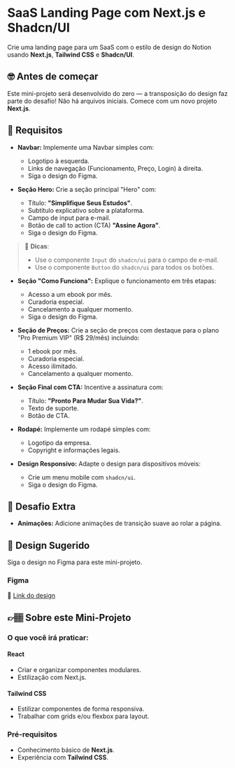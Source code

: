 # SaaS Landing Page com Next.js e Shadcn/UI

Crie uma landing page para um SaaS com o estilo de design do Notion usando **Next.js**, **Tailwind CSS** e **Shadcn/UI**.

## 🤓 Antes de começar

Este mini-projeto será desenvolvido do zero — a transposição do design faz parte do desafio! Não há arquivos iniciais. Comece com um novo projeto **Next.js**.

## 🔨 Requisitos

- **Navbar:** Implemente uma Navbar simples com:

  - Logotipo à esquerda.
  - Links de navegação (Funcionamento, Preço, Login) à direita.
  - Siga o design do Figma.

- **Seção Hero:** Crie a seção principal "Hero" com:
  - Título: **"Simplifique Seus Estudos"**.
  - Subtítulo explicativo sobre a plataforma.
  - Campo de input para e-mail.
  - Botão de call to action (CTA) **"Assine Agora"**.
  - Siga o design do Figma.

> 👀 **Dicas**:
>
> - Use o componente `Input` do `shadcn/ui` para o campo de e-mail.
> - Use o componente `Button` do `shadcn/ui` para todos os botões.

- **Seção "Como Funciona":** Explique o funcionamento em três etapas:

  - Acesso a um ebook por mês.
  - Curadoria especial.
  - Cancelamento a qualquer momento.
  - Siga o design do Figma.

- **Seção de Preços:** Crie a seção de preços com destaque para o plano "Pro Premium VIP" (R$ 29/mês) incluindo:

  - 1 ebook por mês.
  - Curadoria especial.
  - Acesso ilimitado.
  - Cancelamento a qualquer momento.

- **Seção Final com CTA:** Incentive a assinatura com:

  - Título: **"Pronto Para Mudar Sua Vida?"**.
  - Texto de suporte.
  - Botão de CTA.

- **Rodapé:** Implemente um rodapé simples com:

  - Logotipo da empresa.
  - Copyright e informações legais.

- **Design Responsivo:** Adapte o design para dispositivos móveis:
  - Crie um menu mobile com `shadcn/ui`.
  - Siga o design do Figma.

## 🔨 Desafio Extra

- **Animações:** Adicione animações de transição suave ao rolar a página.

## 🎨 Design Sugerido

Siga o design no Figma para este mini-projeto.

### Figma

🔗 [Link do design](https://www.figma.com/community/file/1423775673058225189/mini-projeto-saas-landing-page-com-next-js)

## 👉🏽 Sobre este Mini-Projeto

### O que você irá praticar:

#### React

- Criar e organizar componentes modulares.
- Estilização com Next.js.

#### Tailwind CSS

- Estilizar componentes de forma responsiva.
- Trabalhar com grids e/ou flexbox para layout.

### Pré-requisitos

- Conhecimento básico de **Next.js**.
- Experiência com **Tailwind CSS**.
